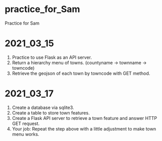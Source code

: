 # practice_for_Sam
Practice for Sam

# 2021_03_15
1. Practice to use Flask as an API server.
2. Return a hierarchy menu of towns. (countyname -> townname -> towncode)
3. Retrieve the geojson of each town by towncode with GET method.

# 2021_03_17
1. Create a database via sqlite3.
2. Create a table to store town features.
3. Create a Flask API server to retrieve a town feature and answer HTTP GET request.
4. Your job: Repeat the step above with a little adjustment to make town menu works.  

